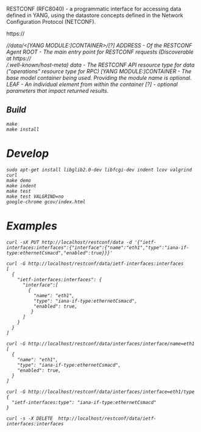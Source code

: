 RESTCONF (RFC8040) - a programmatic interface for accessing data defined in YANG, using the datastore concepts defined in the Network Configuration Protocol (NETCONF).

https://<ADDRESS>/<ROOT>/data/<[YANG MODULE:]CONTAINER>/<LEAF>[?<OPTIONS>]
  ADDRESS - Of the RESTCONF Agent
  ROOT - The main entry point for RESTCONF requests (Discoverable at https://<ADDRESS>/.well-known/host-meta)
  data - The RESTCONF API resource type for data ("operations" resource type for RPC)
  [YANG MODULE:]CONTAINER - The base model container being used. Providing the module name is optional.
  LEAF - An individual element from within the container
  [?<OPTIONS>] - optional parameters that impact returned results.

## Build
```
make
make install
```

# Develop
```
sudo apt-get install libglib2.0-dev libfcgi-dev indent lcov valgrind curl
make demo
make indent
make test
make test VALGRIND=no
google-chrome gcov/index.html
```

# Examples
```
curl -sX PUT http://localhost/restconf/data -d '{"ietf-interfaces:interfaces":{"interface":{"name":"eth1","type":"iana-if-type:ethernetCsmacd","enabled":true}}}'
```

```
curl -G http://localhost/restconf/data/ietf-interfaces:interfaces
[
  {
    "ietf-interfaces:interfaces": {
      "interface":[
        {
          "name": "eth1",
          "type": "iana-if-type:ethernetCsmacd",
          "enabled": true,
         }
      ]
    }
  }
]
```

```
curl -G http://localhost/restconf/data/interfaces/interface/name=eth1
[
  {
    "name": "eth1",
    "type": "iana-if-type:ethernetCsmacd",
    "enabled": true,
  }
]
```

```
curl -G http://localhost/restconf/data/interfaces/interface=eth1/type
{
  "ietf-interfaces:type": "iana-if-type:ethernetCsmacd" 
}
```

```
curl -s -X DELETE  http://localhost/restconf/data/ietf-interfaces:interfaces
```